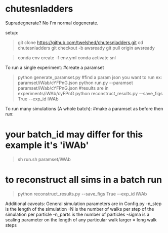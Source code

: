 # chutesnladders
Supradegnerate? No I'm normal degenerate.

setup:
 >git clone https://github.com/twelshed/chutesnladders.git
 >cd chutesnladders
 >git checkout -b awsready
 >git pull origin awsready

 >conda env create -f env.yml
 >conda activate snl


To run a single experiment:
#create a paramset
>python generate_paramset.py
#find a param json you want to run ex: paramset/iWab/cYFPnG.json
>python run.py --paramset paramset/iWab/cYFPnG.json
#results are in experiments/iWAb/cyFPnG
>python reconstruct_results.py --save_figs True --exp_id iWAb

To run many simulations (A whole batch):
#make a paramset as before then run:
# your batch_id may differ for this example it's 'iWAb'
>sh run.sh paramset/iWAb
# to reconstruct all sims in a batch run 
>python reconstruct_results.py --save_figs True --exp_id iWAb

Additional caveats:
General simulation parameters are in Config.py
    -n_step is the length of the simulation
    -N is the number of walks per step of the simulation per particle
    -n_parts is the number of particles
    -sigma is a scaling parameter on the length of any particular walk larger = long walk steps
